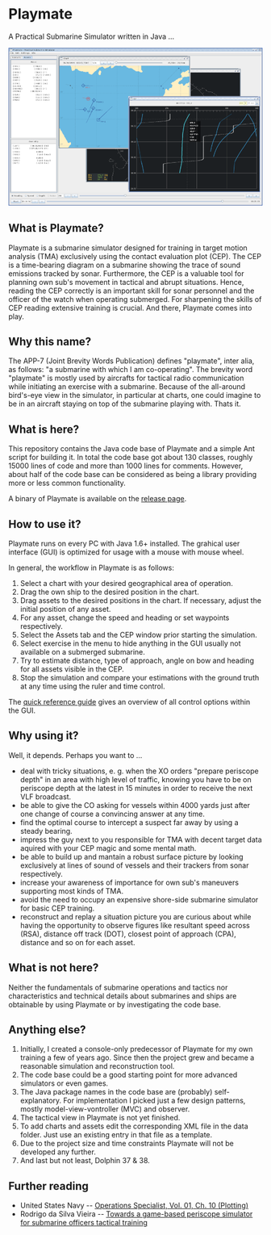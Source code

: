 # Playmate

A Practical Submarine Simulator written in Java ...

<p align="center">
	<img src="playmate.png">
</p>

## What is Playmate?

Playmate is a submarine simulator designed for training in target motion analysis (TMA) exclusively using the contact evaluation plot (CEP). The CEP is a time-bearing diagram on a submarine showing the trace of sound emissions tracked by sonar. Furthermore, the CEP is a valuable tool for planning own sub's movement in tactical and abrupt situations. Hence, reading the CEP correctly is an important skill for sonar personnel and the officer of the watch when operating submerged. For sharpening the skills of CEP reading extensive training is crucial. And there, Playmate comes into play.

## Why this name?

The APP-7 (Joint Brevity Words Publication) defines "playmate", inter alia, as follows: "a submarine with which I am co-operating". The brevity word "playmate" is mostly used by aircrafts for tactical radio communication while initiating an exercise with a submarine. Because of the all-around bird's-eye view in the simulator, in particular at charts, one could imagine to be in an aircraft staying on top of the submarine playing with. Thats it.

## What is here?

This repository contains the Java code base of Playmate and a simple Ant script for building it. In total the code base got about 130 classes, roughly 15000 lines of code and more than 1000 lines for comments. However, about half of the code base can be considered as being a library providing more or less common functionality.

A binary of Playmate is available on the [release page](https://github.com/m6c7l/playmate/releases).

## How to use it?

Playmate runs on every PC with Java 1.6+ installed. The grahical user interface (GUI) is optimized for usage with a mouse with mouse wheel.

In general, the workflow in Playmate is as follows:

1. Select a chart with your desired geographical area of operation.
2. Drag the own ship to the desired position in the chart.
3. Drag assets to the desired positions in the chart. If necessary, adjust the initial position of any asset.
4. For any asset, change the speed and heading or set waypoints respectively.
5. Select the Assets tab and the CEP window prior starting the simulation.
6. Select exercise in the menu to hide anything in the GUI usually not available on a submerged submarine.
7. Try to estimate distance, type of approach, angle on bow and heading for all assets visible in the CEP.
8. Stop the simulation and compare your estimations with the ground truth at any time using the ruler and time control.

The [quick reference guide](playmate.pdf) gives an overview of all control options within the GUI.

## Why using it?

Well, it depends. Perhaps you want to ...

* deal with tricky situations, e. g. when the XO orders "prepare periscope depth" in an area with high level of traffic, knowing you have to be on periscope depth at the latest in 15 minutes in order to receive the next VLF broadcast.
* be able to give the CO asking for vessels within 4000 yards just after one change of course a convincing answer at any time.
* find the optimal course to intercept a suspect far away by using a steady bearing.
* impress the guy next to you responsible for TMA with decent target data aquired with your CEP magic and some mental math.
* be able to build up and mantain a robust surface picture by looking exclusively at lines of sound of vessels and their trackers from sonar respectively.
* increase your awareness of importance for own sub's maneuvers supporting most kinds of TMA.
* avoid the need to occupy an expensive shore-side submarine simulator for basic CEP training.
* reconstruct and replay a situation picture you are curious about while having the opportunity to observe figures like resultant speed across (RSA), distance off track (DOT), closest point of approach (CPA), distance and so on for each asset.

## What is not here?

Neither the fundamentals of submarine operations and tactics nor characteristics and technical details about submarines and ships are obtainable by using Playmate or by investigating the code base.

## Anything else?

1. Initially, I created a console-only predecessor of Playmate for my own training a few of years ago. Since then the project grew and became a reasonable simulation and reconstruction tool.
2. The code base could be a good starting point for more advanced simulators or even games.
3. The Java package names in the code base are (probably) self-explanatory. For implementation I picked just a few design patterns, mostly model-view-vontroller (MVC) and observer.
4. The tactical view in Playmate is not yet finished.
5. To add charts and assets edit the corresponding XML file in the data folder. Just use an existing entry in that file as a template.
6. Due to the project size and time constraints Playmate will not be developed any further.
7. And last but not least, Dolphin 37 & 38.

## Further reading

* United States Navy -- [Operations Specialist, Vol. 01, Ch. 10 (Plotting)](https://www.globalsecurity.org/military/library/policy/navy/nrtc/14308_ch10.pdf)
* Rodrigo da Silva Vieira -- [Towards a game-based periscope simulator for submarine officers tactical training](https://calhoun.nps.edu/handle/10945/49409)
